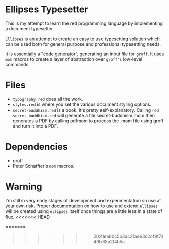 # Ellipses Typesetter

This is my attempt to learn the red programming language by implementing a document typesetter.

`Ellipses` is an attempt to create an easy to use typesetting solution which can be used both for general purpose and professional typesetting needs. 

It is essentially a "code generator", generating an input file for `groff`. It uses `mom` macros to create a layer of abstraction over `groff's` low-level commands.

# Files
* `typography.red` does all the work.
* `styles.red` is where you set the various document styling options.
* `secret-buddhism.red` is a book. It's pretty self-explanatory. Calling `red secret-buddhism.red` will generate a file secret-buddhism.mom then generates a PDF by calling pdfmom to process the .mom file using groff and turn it into a PDF.

# Dependencies
* groff
* Peter Schaffter's `mom` macros.

# Warning
I'm still in very early stages of development and experimentation so use at your own risk. Proper documentation on how to use and extend `ellipses` will be created using `ellipses` itself once things are a little less in a state of flux. 
<<<<<<< HEAD


=======
>>>>>>> 2021eab0c5b3ac2fae63c2cf9f7449b88a2f4b5a
